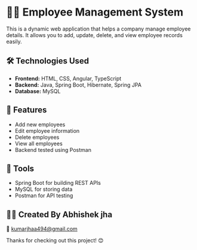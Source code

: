 # 👨‍💼 Employee Management System

This is a dynamic web application that helps a company manage employee details. It allows you to add, update, delete, and view employee records easily.

## 🛠️ Technologies Used

- **Frontend:** HTML, CSS, Angular, TypeScript  
- **Backend:** Java, Spring Boot, Hibernate, Spring JPA  
- **Database:** MySQL

## 🚀 Features

- Add new employees
- Edit employee information
- Delete employees
- View all employees
- Backend tested using Postman

## 🔗 Tools

- Spring Boot for building REST APIs
- MySQL for storing data
- Postman for API testing


## 🙋‍♂️ Created By **Abhishek jha**  
📧 kumarjhaa494@gmail.com

Thanks for checking out this project! 😊
